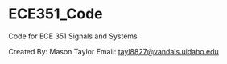 # ECE351_Code
Code for ECE 351 Signals and Systems

Created By: Mason Taylor
Email:      tayl8827@vandals.uidaho.edu
